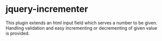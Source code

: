 jquery-incrementer
==================

This plugin extends an html input field which serves a number to be given. Handling validation and easy incrementing or decrementing of given value is provided.